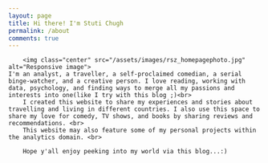 ```yaml
---
layout: page
title: Hi there! I'm Stuti Chugh
permalink: /about
comments: true
---
```


<div class="row justify-content-between">
<div class="col-md-8 pr-5">

<p>

<!-- This website is built with Jekyll and Mediumish template for Jekyll. It's for demonstration purposes, no real content can be found. Mediumish template for Jekyll is compatible with Github pages, in fact even this demo is created with Github Pages and hosted with Github. -->


	 	<img class="center" src="/assets/images/rsz_homepagephoto.jpg" alt="Responsive image">
	I'm an analyst, a traveller, a self-proclaimed comedian, a serial binge-watcher, and a creative person. I love reading, working with data, psychology, and finding ways to merge all my passions and interests into one(like I try with this blog ;)<br>
		I created this website to share my experiences and stories about travelling and living in different countries. I also use this space to share my love for comedy, TV shows, and books by sharing reviews and recommendations. <br>
		This website may also feature some of my personal projects within the analytics domain. <br>

		Hope y'all enjoy peeking into my world via this blog...:)
</p>

<!-- <p class="mb-5"><img class="shadow-lg" src="{{site.baseurl}}/assets/images/mediumish-jekyll-template.png" alt="jekyll template mediumish" /></p>
<h4>Documentation</h4>

<p>Please, read the docs <a href="https://bootstrapstarter.com/bootstrap-templates/template-mediumish-bootstrap-jekyll/">here</a>.</p>

<h4>Questions or bug reports?</h4>

<p>Head over to our <a href="https://github.com/wowthemesnet/mediumish-theme-jekyll">Github repository</a>!</p>

</div>

<div class="col-md-4">

<div class="sticky-top sticky-top-80">
<h5>Buy me a coffee</h5>

<p>Thank you for your support! Your donation helps me to maintain and improve <a target="_blank" href="https://github.com/wowthemesnet/mediumish-theme-jekyll">Mediumish <i class="fab fa-github"></i></a>.</p>

<a target="_blank" href="https://www.wowthemes.net/donate/" class="btn btn-danger">Buy me a coffee</a> <a target="_blank" href="https://bootstrapstarter.com/bootstrap-templates/template-mediumish-bootstrap-jekyll/" class="btn btn-warning">Documentation</a>

</div>
</div>
</div> -->
